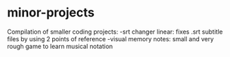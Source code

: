 # minor-projects
Compilation of smaller coding projects:
-srt changer linear: fixes .srt subtitle files by using 2 points of reference
-visual memory notes: small and very rough game to learn musical notation
